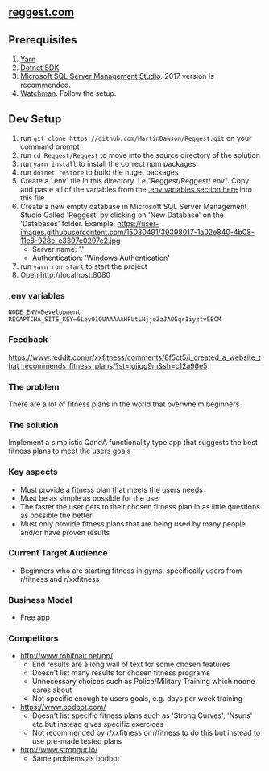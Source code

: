 ## [reggest.com](https://www.reggest.com)

## Prerequisites
1. [Yarn](https://yarnpkg.com/lang/en/docs/install/#windows-stable)
2. [Dotnet SDK](https://www.microsoft.com/net/learn/get-started/windows)
3. [Microsoft SQL Server Management Studio](https://docs.microsoft.com/en-us/sql/ssms/download-sql-server-management-studio-ssms?view=sql-server-2017). 2017 version is recommended.
4. [Watchman](https://facebook.github.io/watchman/docs/install.html). Follow the setup.

## Dev Setup
1. run `git clone https://github.com/MartinDawson/Reggest.git` on your command prompt
2. run `cd Reggest/Reggest` to move into the source directory of the solution
3. run `yarn install` to install the correct npm packages
4. run `dotnet restore` to build the nuget packages
6. Create a '.env' file in this directory. I.e "Reggest/Reggest/.env". Copy and paste all of the variables from the [.env variables section here](https://github.com/MartinDawson/Reggest/blob/master/README.md#env-variables) into this file.
7. Create a new empty database in Microsoft SQL Server Management Studio Called 'Reggest' by clicking on 'New Database' on the 'Databases' folder. Example: https://user-images.githubusercontent.com/15030491/39398017-1a02e840-4b08-11e8-928e-c3397e0297c2.jpg 
    - Server name: '.'
    - Authentication: 'Windows Authentication'
8. run `yarn run start` to start the project
9. Open http://localhost:8080

### .env variables
```
NODE_ENV=Development
RECAPTCHA_SITE_KEY=6Ley01QUAAAAAHFUtLNjjoZzJAOEqr1iyztvEECM
```

### Feedback
https://www.reddit.com/r/xxfitness/comments/8f5ct5/i_created_a_website_that_recommends_fitness_plans/?st=jgjjqg9m&sh=c12a96e5

### The problem
There are a lot of fitness plans in the world that overwhelm beginners

### The solution
Implement a simplistic QandA functionality type app that suggests the best fitness plans to meet the users goals

### Key aspects
- Must provide a fitness plan that meets the users needs
- Must be as simple as possible for the user
- The faster the user gets to their chosen fitness plan in as little questions as possible the better
- Must only provide fitness plans that are being used by many people and/or have proven results

### Current Target Audience
- Beginners who are starting fitness in gyms, specifically users from r/fitness and r/xxfitness

### Business Model
- Free app

### Competitors
- http://www.rohitnair.net/pp/: 
  - End results are a long wall of text for some chosen features
  - Doesn't list many results for chosen fitness programs
  - Unnecessary choices such as Police/Military Training which noone cares about
  - Not specific enough to users goals, e.g. days per week training
- https://www.bodbot.com/
  - Doesn't list specific fitness plans such as 'Strong Curves', 'Nsuns' etc but instead gives specific exercices
  - Not recommended by r/xxfitness or r/fitness to do this but instead to use pre-made tested plans
- http://www.strongur.io/
  - Same problems as bodbot
